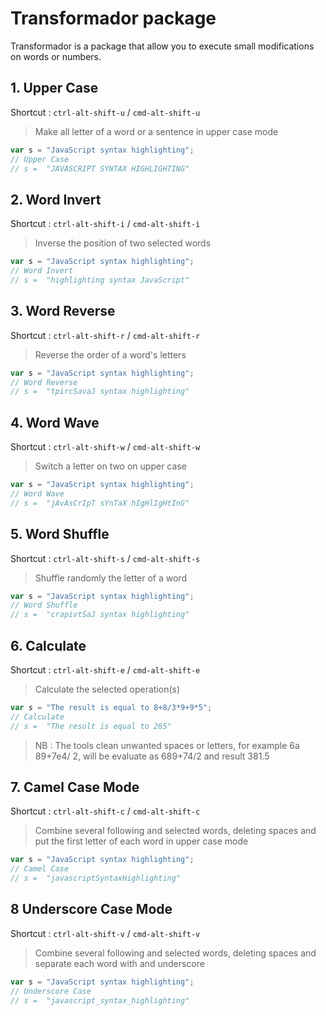 # Transformador package

Transformador is a package that allow you to execute small modifications on words or numbers.

## 1. Upper Case

  Shortcut : ``` ctrl-alt-shift-u ``` /  ``` cmd-alt-shift-u ```

  >Make all letter of a word or a sentence in upper case mode

  ```javascript
var s = "JavaScript syntax highlighting";
// Upper Case
// s =  "JAVASCRIPT SYNTAX HIGHLIGHTING"
```

## 2. Word Invert

  Shortcut :   ``` ctrl-alt-shift-i ``` /  ``` cmd-alt-shift-i ```

  >Inverse the position of two selected words

  ```javascript
var s = "JavaScript syntax highlighting";
// Word Invert
// s =  "highlighting syntax JavaScript"
```

## 3. Word Reverse

  Shortcut :   ``` ctrl-alt-shift-r ``` /  ``` cmd-alt-shift-r ```

  >Reverse the order of a word's letters

  ```javascript
var s = "JavaScript syntax highlighting";
// Word Reverse
// s =  "tpircSavaJ syntax highlighting"
```

## 4. Word Wave

  Shortcut :   ``` ctrl-alt-shift-w ``` /  ``` cmd-alt-shift-w ```

  >Switch a letter on two on upper case

  ```javascript
var s = "JavaScript syntax highlighting";
// Word Wave
// s =  "jAvAsCrIpT sYnTaX hIgHlIgHtInG"
```

## 5. Word Shuffle

  Shortcut :   ``` ctrl-alt-shift-s ``` /  ``` cmd-alt-shift-s ```

  >Shuffle randomly the letter of a word

  ```javascript
var s = "JavaScript syntax highlighting";
// Word Shuffle
// s =  "crapivtSaJ syntax highlighting"
```

## 6. Calculate
  Shortcut :  ``` ctrl-alt-shift-e ``` /  ``` cmd-alt-shift-e ```

  >Calculate the selected operation(s)

  ```javascript
var s = "The result is equal to 8+8/3*9+9*5";
// Calculate
// s =  "The result is equal to 285"
```

  > NB : The tools clean unwanted spaces or letters, for example 6a 89+7e4/   2, will be evaluate as  689+74/2 and result 381.5

## 7. Camel Case Mode

  Shortcut :   ``` ctrl-alt-shift-c ``` /  ``` cmd-alt-shift-c ```

  >Combine several following and selected words, deleting spaces and put the first letter of each word in upper case mode

  ```javascript
var s = "JavaScript syntax highlighting";
// Camel Case
// s =  "javascriptSyntaxHighlighting"
```

## 8 Underscore Case Mode

  Shortcut :   ``` ctrl-alt-shift-v ``` /  ``` cmd-alt-shift-v ```

  >Combine several following and selected words, deleting spaces and separate each word with and underscore

  ```javascript
var s = "JavaScript syntax highlighting";
// Underscore Case
// s =  "javascript_syntax_highlighting"
```
